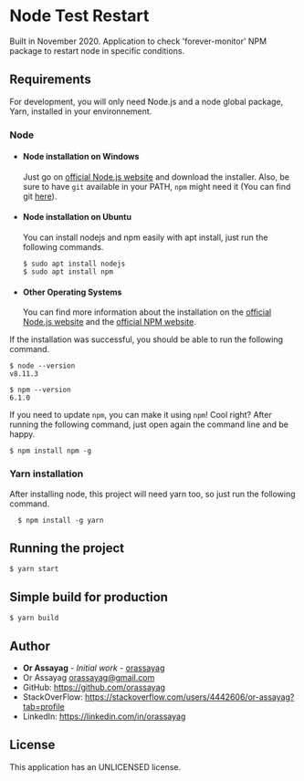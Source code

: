 # Node Test Restart

Built in November 2020. Application to check 'forever-monitor' NPM package to restart node in specific conditions.

## Requirements

For development, you will only need Node.js and a node global package, Yarn, installed in your environnement.

### Node
- #### Node installation on Windows

  Just go on [official Node.js website](https://nodejs.org) and download the installer.
Also, be sure to have `git` available in your PATH, `npm` might need it (You can find git [here](https://git-scm.com)).

- #### Node installation on Ubuntu

  You can install nodejs and npm easily with apt install, just run the following commands.

      $ sudo apt install nodejs
      $ sudo apt install npm

- #### Other Operating Systems
  You can find more information about the installation on the [official Node.js website](https://nodejs.org) and the [official NPM website](https://npmjs.org).

If the installation was successful, you should be able to run the following command.

    $ node --version
    v8.11.3

    $ npm --version
    6.1.0

If you need to update `npm`, you can make it using `npm`! Cool right? After running the following command, just open again the command line and be happy.

    $ npm install npm -g

###
### Yarn installation
  After installing node, this project will need yarn too, so just run the following command.

      $ npm install -g yarn

## Running the project

    $ yarn start

## Simple build for production

    $ yarn build

## Author

* **Or Assayag** - *Initial work* - [orassayag](https://github.com/orassayag)
* Or Assayag <orassayag@gmail.com>
* GitHub: https://github.com/orassayag
* StackOverFlow: https://stackoverflow.com/users/4442606/or-assayag?tab=profile
* LinkedIn: https://linkedin.com/in/orassayag

## License

This application has an UNLICENSED license.